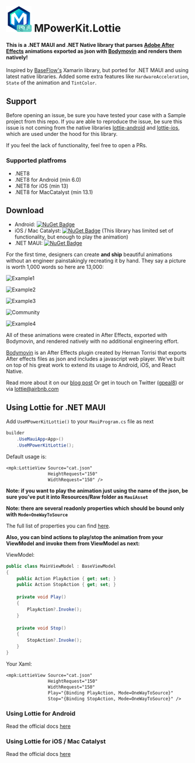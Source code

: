 # <img src="icon.png" width="70" height="70" /> MPowerKit.Lottie
#### This is a .NET MAUI and .NET Native library that parses [Adobe After Effects](http://www.adobe.com/products/aftereffects.html) animations exported as json with [Bodymovin](https://github.com/bodymovin/bodymovin) and renders them natively!

Inspired by [BaseFlow's](https://github.com/Baseflow/LottieXamarin) Xamarin library, but ported for .NET MAUI and using latest native libraries. Added some extra features like ```HardwareAcceleration```, ```State``` of the animation and ```TintColor```.

## Support
Before opening an issue, be sure you have tested your case with a Sample project from this repo. If you are able to reproduce the issue, be sure this issue is not coming from the native libraries [lottie-android](https://github.com/airbnb/lottie-android) and [lottie-ios](https://github.com/airbnb/lottie-ios), which are used under the hood for this library.

If you feel the lack of functionality, feel free to open a PRs.

### Supported platfroms

* .NET8
* .NET8 for Android (min 6.0)
* .NET8 for iOS (min 13)
* .NET8 for MacCatalyst (min 13.1)

## Download

- Android: [![NuGet Badge](https://buildstats.info/nuget/MPowerKit.Lottie.Android)](https://www.nuget.org/packages/MPowerKit.Lottie.Android)
- iOS / Mac Catalyst: [![NuGet Badge](https://buildstats.info/nuget/MPowerKit.Lottie.MaciOS)](https://www.nuget.org/packages/MPowerKit.Lottie.MaciOS) (This library has limited set of functionality, but enough to play the animation)
- .NET MAUI: [![NuGet Badge](https://buildstats.info/nuget/MPowerKit.Lottie)](https://www.nuget.org/packages/MPowerKit.Lottie)

For the first time, designers can create **and ship** beautiful animations without an engineer painstakingly recreating it by hand. They say a picture is worth 1,000 words so here are 13,000:

![Example1](https://raw.githubusercontent.com/airbnb/lottie-android/master/gifs/Example1.gif)


![Example2](https://raw.githubusercontent.com/airbnb/lottie-android/master/gifs/Example2.gif)


![Example3](https://raw.githubusercontent.com/airbnb/lottie-android/master/gifs/Example3.gif)


![Community](https://raw.githubusercontent.com/airbnb/lottie-android/master/gifs/Community%202_3.gif)


![Example4](https://raw.githubusercontent.com/airbnb/lottie-android/master/gifs/Example4.gif)

All of these animations were created in After Effects, exported with Bodymovin, and rendered natively with no additional engineering effort.

[Bodymovin](https://github.com/bodymovin/bodymovin) is an After Effects plugin created by Hernan Torrisi that exports After effects files as json and includes a javascript web player. We've built on top of his great work to extend its usage to Android, iOS, and React Native.

Read more about it on our [blog post](http://airbnb.design/introducing-lottie/)
Or get in touch on Twitter ([gpeal8](https://twitter.com/gpeal8)) or via lottie@airbnb.com

## Using Lottie for .NET MAUI

Add ```UseMPowerKitLottie()``` to your ```MauiProgram.cs``` file as next

```csharp
builder
    .UseMauiApp<App>()
    .UseMPowerKitLottie();
```

Default usage is:

```xaml
<mpk:LottieView Source="cat.json"
                HeightRequest="150"
                WidthRequest="150" />
```

**Note: if you want to play the animation just using the name of the json, be sure you've put it into Resources/Raw folder as ```MauiAsset```**

**Note: there are several readonly properties which should be bound only with ```Mode=OneWayToSource```**

The full list of properties you can find [here](https://github.com/MPowerKit/Lottie/blob/main/MPowerKit.Lottie/LottieView.cs).

**Also, you can bind actions to play/stop the animation from your ViewModel and invoke them from ViewModel as next:**

ViewModel:
```csharp
public class MainViewModel : BaseViewModel
{
    public Action PlayAction { get; set; }
    public Action StopAction { get; set; }

    private void Play()
    {
        PlayAction?.Invoke();
    }

    private void Stop()
    {
        StopAction?.Invoke();
    }
}
```

Your Xaml:
```xaml
<mpk:LottieView Source="cat.json"
                HeightRequest="150"
                WidthRequest="150"
                Play="{Binding PlayAction, Mode=OneWayToSource}"
                Stop="{Binding StopAction, Mode=OneWayToSource}" />
```

### Using Lottie for Android
Read the official docs [here](https://airbnb.io/lottie/#/android?id=sample-app)

### Using Lottie for iOS / Mac Catalyst
Read the official docs [here](https://airbnb.io/lottie/#/ios?id=installing-lottie)